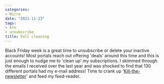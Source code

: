 ```yaml
---
categories:
- Micro
date: "2021-11-23"
tags:
- ktn
- unsubscribe
title: Fall cleaning
---
```


Black Friday week is a great time to unsubscribe or delete your inactive accounts! Most portals reach out offering 'deals' around this time and this is just enough to nudge me to 'clean up' my subscriptions. I skimmed through the emails I received over the last year and was shocked to find that 130 different portals had my e-mail address! Time to crank up '[Kill-the-newsletter](https://kill-the-newsletter.com/)' and feed my feed-reader.
